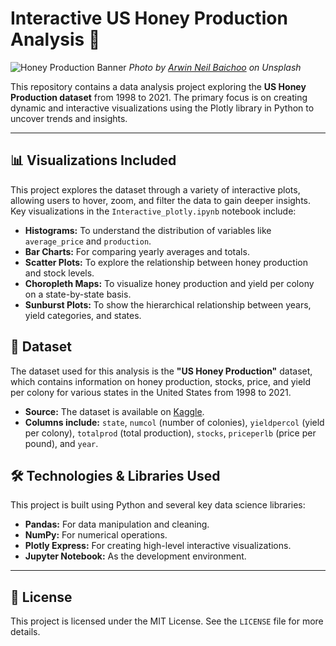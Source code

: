# Interactive US Honey Production Analysis 🍯

![Honey Production Banner](https://images.unsplash.com/photo-1558222384-e4d3c26d7f2e?ixlib=rb-4.0.3&auto=format&fit=crop&w=1200&q=80)
*Photo by [Arwin Neil Baichoo](https://unsplash.com/@arwinneil) on Unsplash*

This repository contains a data analysis project exploring the **US Honey Production dataset** from 1998 to 2021. The primary focus is on creating dynamic and interactive visualizations using the Plotly library in Python to uncover trends and insights.

---

## 📊 Visualizations Included

This project explores the dataset through a variety of interactive plots, allowing users to hover, zoom, and filter the data to gain deeper insights. Key visualizations in the `Interactive_plotly.ipynb` notebook include:

* **Histograms:** To understand the distribution of variables like `average_price` and `production`.
* **Bar Charts:** For comparing yearly averages and totals.
* **Scatter Plots:** To explore the relationship between honey production and stock levels.
* **Choropleth Maps:** To visualize honey production and yield per colony on a state-by-state basis.
* **Sunburst Plots:** To show the hierarchical relationship between years, yield categories, and states.

## 💾 Dataset

The dataset used for this analysis is the **"US Honey Production"** dataset, which contains information on honey production, stocks, price, and yield per colony for various states in the United States from 1998 to 2021.

* **Source:** The dataset is available on [Kaggle](https://www.kaggle.com/datasets/jessicali9530/honey-production).
* **Columns include:** `state`, `numcol` (number of colonies), `yieldpercol` (yield per colony), `totalprod` (total production), `stocks`, `priceperlb` (price per pound), and `year`.

## 🛠️ Technologies & Libraries Used

This project is built using Python and several key data science libraries:

* **Pandas:** For data manipulation and cleaning.
* **NumPy:** For numerical operations.
* **Plotly Express:** For creating high-level interactive visualizations.
* **Jupyter Notebook:** As the development environment.
---

## 📄 License

This project is licensed under the MIT License. See the `LICENSE` file for more details.
